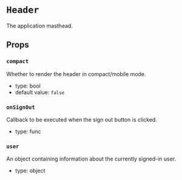 `Header`
========

The application masthead.

Props
-----

### `compact`

Whether to render the header in compact/mobile mode.

- type: bool
- default value: `false`


### `onSignOut`

Callback to be executed when the sign out button is clicked.

- type: func


### `user`

An object containing information about the currently signed-in user.

- type: object

